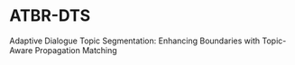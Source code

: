 # ATBR-DTS
Adaptive Dialogue Topic Segmentation: Enhancing Boundaries with Topic-Aware Propagation Matching
